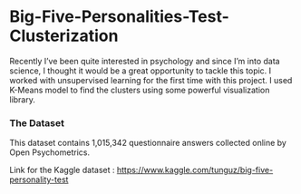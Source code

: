 # Big-Five-Personalities-Test-Clusterization

Recently  I’ve been quite interested in psychology and since I’m into data science, I thought it would be a great opportunity to tackle this topic.
I worked with unsupervised learning for the first time with this project. I used K-Means model to find the clusters using some powerful visualization library.

### The Dataset
This dataset contains 1,015,342 questionnaire answers collected online by Open Psychometrics.

Link for the Kaggle dataset : https://www.kaggle.com/tunguz/big-five-personality-test 



